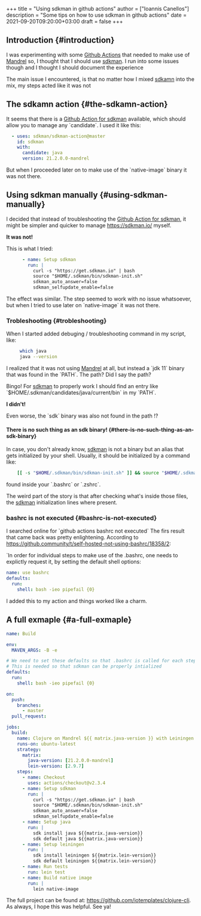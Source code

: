 +++
title = "Using sdkman in github actions"
author = ["Ioannis Canellos"]
description = "Some tips on how to use sdkman in github actions"
date = 2021-09-20T09:20:00+03:00
draft = false
+++

## Introduction {#introduction}

I was experimenting with some [Github Actions](https://github.com/features/actions) that needed to make use of [Mandrel](https://github.com/graalvm/mandrel) so, I thought that I should use [sdkman](https://sdkman.io/).
I run into some issues though and I thought I should document the experience

The main issue I encountered, is that no matter how I mixed [sdkamn](https://sdkman.io/) into the mix, my steps acted like it was not


## The sdkamn action {#the-sdkamn-action}

It seems that there is a [Github Action for sdkman](https://github.com/sdkman/sdkman-action/) available, which should allow you to manage any \`candidate\`.
I used it like this:

```yaml
  - uses: sdkman/sdkman-action@master
    id: sdkman
    with:
      candidate: java
      version: 21.2.0.0-mandrel
```

But when I proceeded later on to make use of the \`native-image\` binary it was not there.


## Using sdkman manually {#using-sdkman-manually}

I decided that instead of troubleshooting the [Github Action for sdkman](https://github.com/sdkman/sdkman-action/), it might be simpler and quicker to manage <https://sdkman.io/> myself.

**It was not!**

This is what I tried:

```yaml
      - name: Setup sdkman
        run: |
          curl -s "https://get.sdkman.io" | bash
          source "$HOME/.sdkman/bin/sdkman-init.sh"
          sdkman_auto_answer=false
          sdkman_selfupdate_enable=false
```

The effect was similar. The step seemed to work with no issue whatsoever, but when I tried to use later on \`native-image\` it was not there.


### Trobleshooting {#trobleshooting}

When I started added debuging / troubleshooting command in my script, like:

```sh
     which java
     java --version
```

I realized that it was not using [Mandrel](https://github.com/graalvm/mandrel) at all, but instead a \`jdk 11\` binary that was found in the \`PATH\`.
The path? Did I say the path?

Bingo! For [sdkman](https://sdkman.io/) to properly work I should find an entry like \`$HOME/.sdkman/candidates/java/current/bin\` in my \`PATH\`.

**I didn't!**

Even worse, the \`sdk\` binary was also not found in the path !?


#### There is no such thing as an sdk binary! {#there-is-no-such-thing-as-an-sdk-binary}

In case, you don't already know, [sdkman](https://sdkman.io/) is not a binary but an alias that gets initialized by your shell. Usually, it should be initialized by a command like:

```sh
    [[ -s "$HOME/.sdkman/bin/sdkman-init.sh" ]] && source "$HOME/.sdkman/bin/sdkman-init.sh"
```

found inside your \`.bashrc\` or \`.zshrc\`.

The weird part of the story is that after checking what's inside those files, the [sdkman](https://sdkman.io/) initialization lines where present.


### bashrc is not executed {#bashrc-is-not-executed}

I searched online for \`github actions bashrc not executed\` The firs result that came back was pretty enlightening.
According to <https://github.community/t/self-hosted-not-using-bashrc/18358/2>:

\`In order for individual steps to make use of the .bashrc, one needs to explictly request it, by setting the default shell options:

```yaml
name: use bashrc
defaults:
  run:
    shell: bash -ieo pipefail {0}
```

I added this to my action and things worked like a charm.


## A full exmaple {#a-full-exmaple}

```yaml
name: Build

env:
  MAVEN_ARGS: -B -e

# We need to set these defaults so that .bashrc is called for each step.
# This is needed so that sdkman can be properly intialized
defaults:
  run:
    shell: bash -ieo pipefail {0}

on:
  push:
    branches:
      - master
  pull_request:

jobs:
  build:
    name: Clojure on Mandrel ${{ matrix.java-version }} with Leiningen ${{ matrix.lein-version }}
    runs-on: ubuntu-latest
    strategy:
      matrix:
        java-version: [21.2.0.0-mandrel]
        lein-version: [2.9.7]
    steps:
      - name: Checkout
        uses: actions/checkout@v2.3.4
      - name: Setup sdkman
        run: |
          curl -s "https://get.sdkman.io" | bash
          source "$HOME/.sdkman/bin/sdkman-init.sh"
          sdkman_auto_answer=false
          sdkman_selfupdate_enable=false
      - name: Setup java
        run: |
          sdk install java ${{matrix.java-version}}
          sdk default java ${{matrix.java-version}}
      - name: Setup leiningen
        run: |
          sdk install leiningen ${{matrix.lein-version}}
          sdk default leiningen ${{matrix.lein-version}}
      - name: Run tests
        run: lein test
      - name: Build native image
        run: |
          lein native-image
```

The full project can be found at: <https://github.com/iotemplates/clojure-cli>.
As always, I hope this was helpful. See ya!
